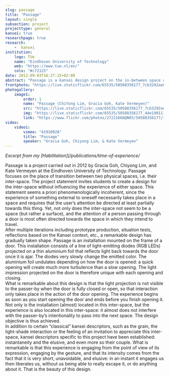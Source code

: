 ```yaml
---
slug: passage
title: "Passage"
layout: single
subsection: project
projecttype: general
kansei: true
researchpage: true
research: 
    -  kansei
institution:
    logo: TUe
    name: "Eindhoven University of Technology"
    web: "https://www.tue.nl/en/"
    colo: "#c72125"
date: 2012-09-03T16:27:15+02:00
abstract: "Passage is a kansei design project on the in-between space carried out in 2012 by Gracia Goh, Chiyong Lim, and Kate Vermeyen at the Eindhoven University of Technology."
frontphoto: "https://live.staticflickr.com/65535/50588356177_7cb3292ae0.jpg"
photogallery:
    image1:
        order: 1
        name: "Passage (ChiYong Lim, Gracia Goh, Kate Vermeyen)"
        src: "https://live.staticflickr.com/65535/50588356177_7cb3292ae0_q.jpg"
        img: "https://live.staticflickr.com/65535/50588356177_44e190111f_o.jpg"
        link: "https://www.flickr.com/photos/27221668@N05/50588356177/in/album-72157716601045922"
video:
    video1:
        vimeo: "41910928"
        title: "Passage"
        speaker: "Gracia Goh, Chiyong Lim, & Kate Vermeyen"
---
```


*Excerpt from my [Habilitation](/publications/time-of-experience/*

Passage is a project carried out in 2012 by Gracia Goh, Chiyong Lim, and Kate Vermeyen at the Eindhoven University of Technology. Passage focuses on the place of transition between two physical spaces, i.e. their inter-space. The project statement invites students to create a design for the inter-space without influencing the experience of either space. This statement seems a priori phenomenologically incoherent, since the experience of something external to oneself necessarily takes place in a space and requires that the user’s attention be directed at least partially towards this thing. Yet, not only does the inter-space not seem to be a space (but rather a surface), and the attention of a person passing through a door is most often directed towards the space in which they intend to travel.  
After multiple iterations including prototype production, situation tests, reflections based on the Kansei context, etc., a remarkable design has gradually taken shape. Passage is an installation mounted on the frame of a door. This installation consists of a line of light-emitting diodes (RGB LEDs) projected on a thin aluminium foil that reflects light back towards the door once it is ajar. The diodes very slowly change the emitted color. The aluminium foil undulates depending on how the door is opened: a quick opening will create much more turbulence than a slow opening. The light impression projected on the door is therefore unique with each opening and closing.  
What is remarkable about this design is that the light projection is not visible to the passer-by when the door is fully closed or open, so that interaction only takes place in the action of the door opening. The experience begins as soon as you start opening the door and ends before you finish opening it. Not only is the installation (almost) located in this inter-space, but the experience is also located in this inter-space: it almost does not interfere with the passer-by’s intentionality to pass into the next space. The design objective is thus achieved.  
In addition to certain “classical” kansei descriptors, such as the grain, the light-shade interaction or the feeling of an invitation to appreciate this inter-space, kansei descriptors specific to this project have been established: instantaneity and the elusive, and even more so their couple. What is remarkable is that this experience is engaging from the point of view of its expression, engaging by the gesture, and that its intensity comes from the fact that it is very short, unavoidable, and elusive: in an instant it engages us then liberates us, without us being able to really escape it, or do anything about it. That is the beauty of this design.
